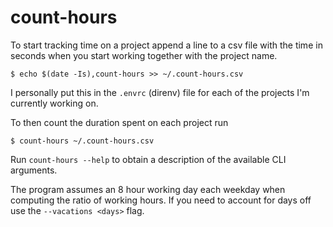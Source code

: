 # count-hours

To start tracking time on a project append a line to a csv file with the time
in seconds when you start working together with the project name.

```console
$ echo $(date -Is),count-hours >> ~/.count-hours.csv
```

I personally put this in the `.envrc` (direnv) file for each of the projects
I'm currently working on.

To then count the duration spent on each project run

```console
$ count-hours ~/.count-hours.csv
```

Run `count-hours --help` to obtain a description of the available CLI arguments.

The program assumes an 8 hour working day each weekday when computing the ratio
of working hours. If you need to account for days off use the `--vacations
<days>` flag.

